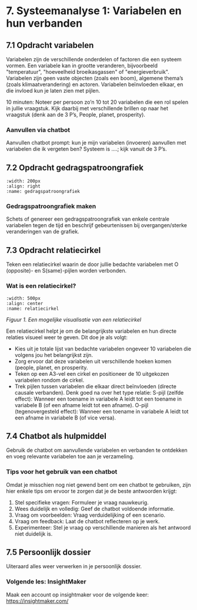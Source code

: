 # 7. Systeemanalyse 1: Variabelen en hun verbanden

## 7.1 Opdracht variabelen

Variabelen zijn de verschillende onderdelen of factoren die een systeem vormen. Een variabele kan in grootte veranderen, bijvoorbeeld "temperatuur", "hoeveelheid broeikasgassen" of "energieverbruik". Variabelen zijn geen vaste objecten (zoals een boom), algemene thema’s (zoals klimaatverandering) en actoren. Variabelen beïnvloeden elkaar, en die invloed kun je laten zien met pijlen.

10 minuten: Noteer per persoon zo’n 10 tot 20 variabelen die een rol spelen in jullie vraagstuk. Kijk daarbij met verschillende brillen op naar het vraagstuk (denk aan de 3 P’s, People, planet, prosperity).
### Aanvullen via chatbot
Aanvullen chatbot prompt: kun je mijn variabelen (invoeren) aanvullen met variabelen die ik vergeten ben? Systeem is ….; kijk vanuit de 3 P’s.

## 7.2 Opdracht gedragspatroongrafiek
```{figure} Plaatjes/gedragspatroon.png
:width: 200px
:align: right
:name: gedragspatroongrafiek
``` 

### Gedragspatroongrafiek maken
Schets of genereer een gedragspatroongrafiek van enkele centrale variabelen tegen de tijd en beschrijf gebeurtenissen bij overgangen/sterke veranderingen van de grafiek.

## 7.3 Opdracht relatiecirkel
Teken een relatiecirkel waarin de door jullie bedachte variabelen met O (opposite)- en  S(same)-pijlen worden verbonden.

### Wat is een relatiecirkel?
```{figure} Plaatjes/plastic_soep_relatiecirkel.png
:width: 500px
:align: center
:name: relatiecirkel
``` 
*Figuur 1. Een mogelijke visualisatie van een relatiecirkel*  

Een relatiecirkel helpt je om de belangrijkste variabelen en hun directe relaties visueel weer te geven. Dit doe je als volgt:
- Kies uit je totale lijst van bedachte variabelen ongeveer 10 variabelen die volgens jou het belangrijkst zijn. 
- Zorg ervoor dat deze variabelen uit verschillende hoeken komen (people, planet, en prosperity.
- Teken op een A3-vel een cirkel en positioneer de 10 uitgekozen variabelen rondom de cirkel.
- Trek pijlen tussen variabelen die elkaar direct beïnvloeden (directe causale verbanden). Denk goed na over het type relatie: S-pijl (zelfde effect): Wanneer een toename in variabele A leidt tot een toename in variabele B (of een afname leidt tot een afname).
O-pijl (tegenovergesteld effect): Wanneer een toename in variabele A leidt tot een afname in variabele B (of vice versa).
## 7.4 Chatbot als hulpmiddel

Gebruik de chatbot om aanvullende variabelen en verbanden te ontdekken en voeg relevante variabelen toe aan je verzameling.
### Tips voor het gebruik van een chatbot
Omdat je misschien nog niet gewend bent om een chatbot te gebruiken, zijn hier enkele tips om ervoor te zorgen dat je de beste antwoorden krijgt:
1. Stel specifieke vragen: Formuleer je vraag nauwkeurig.
2. Wees duidelijk en volledig: Geef de chatbot voldoende informatie.
3. Vraag om voorbeelden: Vraag verduidelijking of een scenario.
4. Vraag om feedback: Laat de chatbot reflecteren op je werk.
5. Experimenteer: Stel je vraag op verschillende manieren als het antwoord niet duidelijk is.

## 7.5 Persoonlijk dossier
Uiteraard alles weer verwerken in je persoonlijk dossier.
### Volgende les: InsightMaker
Maak een account op insightmaker voor de volgende keer: https://insightmaker.com/
